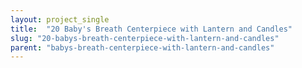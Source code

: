 ```yaml
---
layout: project_single
title:  "20 Baby's Breath Centerpiece with Lantern and Candles"
slug: "20-babys-breath-centerpiece-with-lantern-and-candles"
parent: "babys-breath-centerpiece-with-lantern-and-candles"
---
```

 